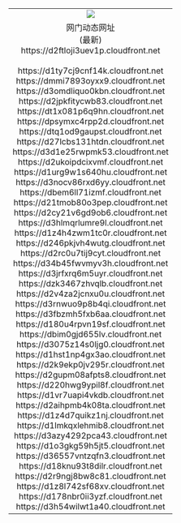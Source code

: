 ﻿<table>
  <tr></tr>
  <tr><td colspan=2 align=center><img src="https://d2ftloji3uev1p.cloudfront.net/Up/oGate.jpg" /></td></tr>
  <tr><td colspan=2 align=center>网门动态网址<br/>(最新)
<br>https://d2ftloji3uev1p.cloudfront.net
<br/>
<br>https://d1ty7cj9cnf14k.cloudfront.net
<br>https://dmmi7893oyxx9.cloudfront.net
<br>https://d3omdliquo0kbn.cloudfront.net
<br>https://d2jpkfitycwb83.cloudfront.net
<br>https://dt1x081p6q9hn.cloudfront.net
<br>https://dpsymxc4rpp2d.cloudfront.net
<br>https://dtq1od9gaupst.cloudfront.net
<br>https://d27lcbs131htdn.cloudfront.net
<br>https://d3d1e25rwpmk53.cloudfront.net
<br>https://d2ukoipdcixvmf.cloudfront.net
<br>https://d1urg9w1s640hu.cloudfront.net
<br>https://d3nocv86rxd6yy.cloudfront.net
<br>https://dbem6ll71izmf.cloudfront.net
<br>https://d21tmob80o3pep.cloudfront.net
<br>https://d2cy21v6gd9ob6.cloudfront.net
<br>https://d3hlmqrlumre9l.cloudfront.net
<br>https://d1z4h4zwm1tc0r.cloudfront.net
<br>https://d246pkjvh4wutg.cloudfront.net
<br>https://d2rc0u7tij9cyt.cloudfront.net
<br>https://d34b45fwvmyv3h.cloudfront.net
<br>https://d3jrfxrq6m5uyr.cloudfront.net
<br>https://dzk3467zhvqlb.cloudfront.net
<br>https://d2v4za2jcnxu0u.cloudfront.net
<br>https://d3rnwuo9p8b4qi.cloudfront.net
<br>https://d3fbzmh5fxb6aa.cloudfront.net
<br>https://d180u4rpvn19sf.cloudfront.net
<br>https://dbim0gjd655lv.cloudfront.net
<br>https://d3075z14s0ljg0.cloudfront.net
<br>https://d1hst1np4gx3ao.cloudfront.net
<br>https://d2k9ekp0jv295r.cloudfront.net
<br>https://d2gupm08afpts8.cloudfront.net
<br>https://d220hwg9ypil8f.cloudfront.net
<br>https://d1vr7uapi4vkdb.cloudfront.net
<br>https://d2aihpmb4k08ta.cloudfront.net
<br>https://d1z4d7quikz1nj.cloudfront.net
<br>https://d1lmkqxlehmib8.cloudfront.net
<br>https://d3azy4292pca43.cloudfront.net
<br>https://d1o3gkg59h5jt5.cloudfront.net
<br>https://d36557vntzqfn3.cloudfront.net
<br>https://d18knu93t8dilr.cloudfront.net
<br>https://d2r9ngj8bw8c81.cloudfront.net
<br>https://d1z8l742sf68xv.cloudfront.net
<br>https://d178nbr0ii3yzf.cloudfront.net
<br>https://d3h54wilwt1a40.cloudfront.net
    </td>
  </tr>
</table>
